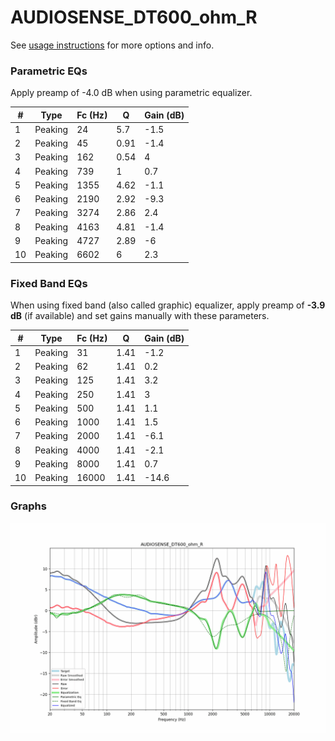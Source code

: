 # AUDIOSENSE_DT600_ohm_R
See [usage instructions](https://github.com/jaakkopasanen/AutoEq#usage) for more options and info.

### Parametric EQs
Apply preamp of -4.0 dB when using parametric equalizer.

|   # | Type    |   Fc (Hz) |    Q |   Gain (dB) |
|-----|---------|-----------|------|-------------|
|   1 | Peaking |        24 | 5.7  |        -1.5 |
|   2 | Peaking |        45 | 0.91 |        -1.4 |
|   3 | Peaking |       162 | 0.54 |         4   |
|   4 | Peaking |       739 | 1    |         0.7 |
|   5 | Peaking |      1355 | 4.62 |        -1.1 |
|   6 | Peaking |      2190 | 2.92 |        -9.3 |
|   7 | Peaking |      3274 | 2.86 |         2.4 |
|   8 | Peaking |      4163 | 4.81 |        -1.4 |
|   9 | Peaking |      4727 | 2.89 |        -6   |
|  10 | Peaking |      6602 | 6    |         2.3 |

### Fixed Band EQs
When using fixed band (also called graphic) equalizer, apply preamp of **-3.9 dB** (if available) and set gains manually with these parameters.

|   # | Type    |   Fc (Hz) |    Q |   Gain (dB) |
|-----|---------|-----------|------|-------------|
|   1 | Peaking |        31 | 1.41 |        -1.2 |
|   2 | Peaking |        62 | 1.41 |         0.2 |
|   3 | Peaking |       125 | 1.41 |         3.2 |
|   4 | Peaking |       250 | 1.41 |         3   |
|   5 | Peaking |       500 | 1.41 |         1.1 |
|   6 | Peaking |      1000 | 1.41 |         1.5 |
|   7 | Peaking |      2000 | 1.41 |        -6.1 |
|   8 | Peaking |      4000 | 1.41 |        -2.1 |
|   9 | Peaking |      8000 | 1.41 |         0.7 |
|  10 | Peaking |     16000 | 1.41 |       -14.6 |

### Graphs
![](./AUDIOSENSE_DT600_ohm_R.png)
